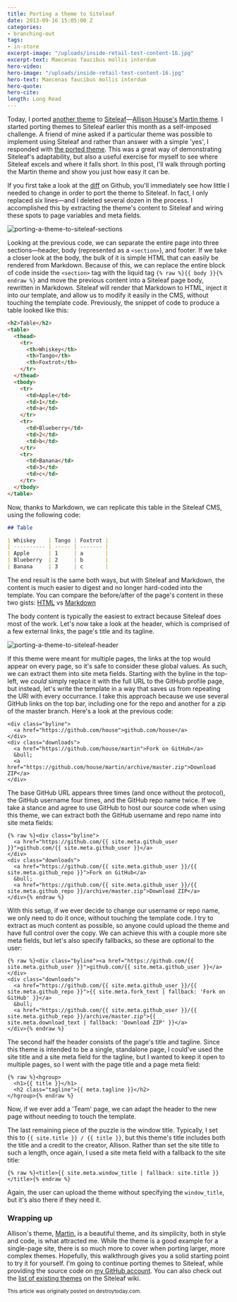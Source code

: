 ```yaml
---
title: Porting a theme to Siteleaf
date: 2013-09-16 15:05:00 Z
categories:
- branching-out
tags:
- in-store
excerpt-image: "/uploads/inside-retail-test-content-16.jpg"
excerpt-text: Maecenas faucibus mollis interdum
hero-video: 
hero-image: "/uploads/inside-retail-test-content-16.jpg"
hero-text: Maecenas faucibus mollis interdum
hero-quote: 
hero-cite: 
length: Long Read
---
```


Today, I ported [another theme](http://martin.siteleaf.net) to [Siteleaf](http://siteleaf.com)—[Allison House's](http://twitter.com/house) [Martin theme](http://house.github.io/martin/). I started porting themes to Siteleaf earlier this month as a self-imposed challenge. A friend of mine asked if a particular theme was possible to implement using Siteleaf and rather than answer with a simple 'yes', I responded with [the ported theme](http://balzac.siteleaf.net). This was a great way of demonstrating Siteleaf's adaptability, but also a useful exercise for myself to see where Siteleaf excels and where it falls short. In this post, I'll walk through porting the Martin theme and show you just how easy it can be.


If you first take a look at the [diff](https://github.com/destroytoday/martin-for-siteleaf/commit/4d7bb736b682294513db591d9c47bdb34713c507#L9R3) on Github, you'll immediately see how little I needed to change in order to port the theme to Siteleaf. In fact, I only replaced six lines—and I deleted several dozen in the process. I accomplished this by extracting the theme's content to Siteleaf and wiring these spots to page variables and meta fields.

![porting-a-theme-to-siteleaf-sections](/uploads/porting-a-theme-to-siteleaf-sections.png) 

Looking at the previous code, we can separate the entire page into three sections—header, body (represented as a `<section>`), and footer. If we take a closer look at the body, the bulk of it is simple HTML that can easily be rendered from Markdown. Because of this, we can replace the entire block of code inside the `<section>` tag with the liquid tag `{% raw %}{{ body }}{% endraw %}` and move the previous content into a Siteleaf page body, rewritten in Markdown. Siteleaf will render that Markdown to HTML, inject it into our template, and allow us to modify it easily in the CMS, without touching the template code. Previously, the snippet of code to produce a table looked like this:

```html
<h2>Table</h2>
<table>
  <thead>
    <tr>
      <th>Whiskey</th>
      <th>Tango</th>
      <th>Foxtrot</th>
    </tr>
  </thead>
  <tbody>
    <tr>
      <td>Apple</td>
      <td>1</td>
      <td>a</td>
    </tr>
    <tr>
      <td>Blueberry</td>
      <td>2</td>
      <td>b</td>
    </tr>
    <tr>
      <td>Banana</td>
      <td>3</td>
      <td>c</td>
    </tr>
  </tbody>
</table>
```

Now, thanks to Markdown, we can replicate this table in the Siteleaf CMS, using the following code:

```markdown
## Table

| Whiskey    | Tango | Foxtrot |
| ---------- | ----- | ------- |
| Apple      | 1     | a       |
| Blueberry  | 2     | b       |
| Banana     | 3     | c       |
```

The end result is the same both ways, but with Siteleaf and Markdown, the content is much easier to digest and no longer hard-coded into the template. You can compare the before/after of the page's content in these two gists: [HTML](https://gist.github.com/destroytoday/6598835) vs [Markdown](https://gist.github.com/destroytoday/6598658)

The body content is typically the easiest to extract because Siteleaf does most of the work. Let's now take a look at the header, which is comprised of a few external links, the page's title and its tagline.

![porting-a-theme-to-siteleaf-header](/uploads/porting-a-theme-to-siteleaf-header.png) 

If this theme were meant for multiple pages, the links at the top would appear on every page, so it's safe to consider these global values. As such, we can extract them into site meta fields. Starting with the byline in the top-left, we *could* simply replace it with the full URL to the GitHub profile page, but instead, let's write the template in a way that saves us from repeating the URI with every occurrance. I take this approach because we use several GitHub links on the top bar, including one for the repo and another for a zip of the master branch. Here's a look at the previous code:

```liquid
<div class="byline">
  <a href="https://github.com/house">github.com/house</a>
</div>
<div class="downloads">
  <a href="https://github.com/house/martin">Fork on GitHub</a>
  &bull;
  <a href="https://github.com/house/martin/archive/master.zip">Download ZIP</a>
</div>
```

The base GitHub URL appears three times (and once without the protocol), the GitHub username four times, and the GitHub repo name twice. If we take a stance and agree to use GitHub to host our source code when using this theme, we can extract both the GitHub username and repo name into site meta fields:

```liquid
{% raw %}<div class="byline">
  <a href="https://github.com/{{ site.meta.github_user }}">github.com/{{ site.meta.github_user }}</a>
</div>
<div class="downloads">
  <a href="https://github.com/{{ site.meta.github_user }}/{{ site.meta.github_repo }}">Fork on GitHub</a>
  &bull; 
  <a href="https://github.com/{{ site.meta.github_user }}/{{ site.meta.github_repo }}/archive/master.zip">Download ZIP</a>
</div>{% endraw %}
```

With this setup, if we ever decide to change our username or repo name, we only need to do it once, without touching the template code. I try to extract as much content as possible, so anyone could upload the theme and have full control over the copy. We can achieve this with a couple more site meta fields, but let's also specify fallbacks, so these are optional to the user:

```liquid
{% raw %}<div class="byline"><a href="https://github.com/{{ site.meta.github_user }}">github.com/{{ site.meta.github_user }}</a></div>
<div class="downloads">
  <a href="https://github.com/{{ site.meta.github_user }}/{{ site.meta.github_repo }}">{{ site.meta.fork_text | fallback: 'Fork on GitHub' }}</a>
  &bull; 
  <a href="https://github.com/{{ site.meta.github_user }}/{{ site.meta.github_repo }}/archive/master.zip">{{ site.meta.download_text | fallback: 'Download ZIP' }}</a>
</div>{% endraw %}
```

The second half the header consists of the page's title and tagline. Since this theme is intended to be a single, standalone page, I could've used the site title and a site meta field for the tagline, but I wanted to keep it open to multiple pages, so I went with the page title and a page meta field:

```liquid
{% raw %}<hgroup>
  <h1>{{ title }}</h1>
  <h2 class="tagline">{{ meta.tagline }}</h2>
</hgroup>{% endraw %}
```

Now, if we ever add a 'Team' page, we can adapt the header to the new page without needing to touch the template.

The last remaining piece of the puzzle is the window title. Typically, I set this to `{{ site.title }} / {{ title }}`, but this theme's title includes both the title and a credit to the creator, Allison. Rather than set the site title to such a length, once again, I used a site meta field with a fallback to the site title:

```liquid
{% raw %}<title>{{ site.meta.window_title | fallback: site.title }}</title>{% endraw %}
```

Again, the user can upload the theme without specifying the `window_title`, but it's also there if they need it.

### Wrapping up

Allison's theme, [Martin](http://house.github.io/martin/), is a beautiful theme, and its simplicity, both in style and code, is what attracted me. While the theme is a good example for a single-page site, there is so much more to cover when porting larger, more complex themes. Hopefully, this walkthrough gives you a solid starting point to try it for yourself. I'm going to continue porting themes to Siteleaf, while providing the source code on [my GitHub account](https://github.com/destroytoday). You can also check out the [list of existing themes](https://github.com/siteleaf/siteleaf-themes/wiki/Siteleaf-themes-on-Github) on the Siteleaf wiki.

<small>This article was originally posted on destroytoday.com.</small>
